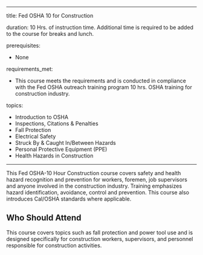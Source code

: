 
---
title: Fed OSHA 10 for Construction

duration: 10 Hrs. of instruction time. Additional time is required to be added to the course for breaks and lunch.

prerequisites:
  - None

requirements_met:
  - This course meets the requirements and is conducted in compliance with the Fed OSHA outreach training program 10 hrs. OSHA training for construction industry.

topics:
  - Introduction to OSHA
  - Inspections, Citations & Penalties
  - Fall Protection
  - Electrical Safety
  - Struck By & Caught In/Between Hazards
  - Personal Protective Equipment (PPE)
  - Health Hazards in Construction
---

This Fed OSHA-10 Hour Construction course covers safety and health hazard recognition and prevention for workers, foremen, job supervisors and anyone involved in the construction industry. Training emphasizes hazard identification, avoidance, control and prevention. This course also introduces Cal/OSHA standards where applicable.

## Who Should Attend

This course covers topics such as fall protection and power tool use and is designed specifically for construction workers, supervisors, and personnel responsible for construction activities.
